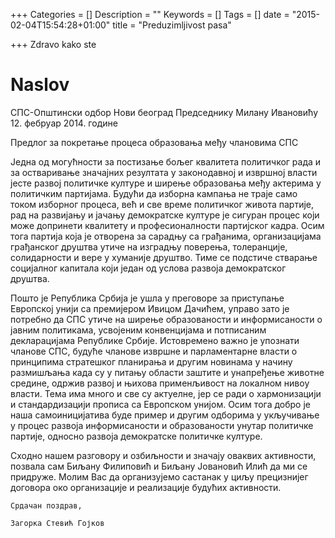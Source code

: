 +++
Categories = []
Description = ""
Keywords = []
Tags = []
date = "2015-02-04T15:54:28+01:00"
title = "Preduzimljivost pasa"

+++
Zdravo kako ste

# Naslov

СПС-Општински одбор Нови београд
Председнику
Милану Ивановићу                                                                                          12. фебруар 2014. године


Предлог за покретање процеса образовања међу члановима СПС


Једна од могућности за постизање бољег квалитета политичког рада и за остваривање значајних резултата у законодавној и извршној власти јесте развој политичке културе и ширење образовања међу актерима у политичким партијама. Будући да изборна кампања не траје само током изборног процеса, већ и све време политичког живота партије, рад на развијању и јачању демократске културе је сигуран процес који може допринети квалитету и професионалности партијског кадра. Осим тога партија која је отворена за сарадњу са грађанима, организацијама грађанског друштва утиче на изградњу поверења, толеранције, солидарности и вере у хуманије друштво. Тиме се подстиче стварање социјалног капитала који један од услова развоја демократског друштва.



Пошто је Република Србија је ушла у преговоре за приступање Европској унији са премијером Ивицом Дачићем, управо зато је потребно да СПС утиче на ширење образованости и информисаности о јавним политикама, усвојеним конвенцијама и потписаним декларацијама Републике Србије. Истовремено важно је упознати чланове СПС, будуће чланове извршне и парламентарне власти о принципима стратешког планирања и другим новинама у начину размишљања када су у питању области заштите и унапређење животне средине,  одржив развој и њихова применљивост на локалном нивоу власти. Тема има много и све су актуелне, јер се ради о хармонизацији и стандардизацији прописа са Европском унијом. Осим тога добро је наша самоиницијатива буде пример и другим одборима у укључивање у процес развоја информисаности и образованости унутар политичке партије, односно развоја демократске политичке културе.

Сходно нашем разговору и озбиљности и значају оваквих активности, позвала сам Биљану Филиповић и Биљану Јовановић Илић да ми се придруже. 
Молим Вас да организујемо састанак у циљу прецизнијег договора око организације и реализације будућих активности.

	Срдачан поздрав,
                                                                                                               Загорка Стевић Гојков                     
                                                                                                                


